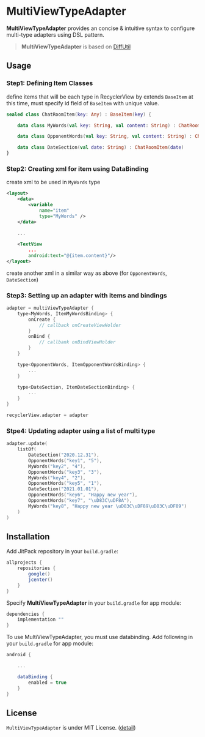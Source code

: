# MultiViewTypeAdapter

**MultiViewTypeAdapter** provides an concise & intuitive syntax to configure multi-type adapters using DSL pattern.
> **MultiViewTypeAdapter** is based on [DiffUtil](https://developer.android.com/reference/androidx/recyclerview/widget/DiffUtil)

## Usage

### Step1: Defining Item Classes
define items that will be each type in RecyclerView by extends `BaseItem`
at this time, must specify id field of `BaseItem` with unique value.
```kotlin
sealed class ChatRoomItem(key: Any) : BaseItem(key) {

    data class MyWords(val key: String, val content: String) : ChatRoomItem(key)

    data class OpponentWords(val key: String, val content: String) : ChatRoomItem(key)

    data class DateSection(val date: String) : ChatRoomItem(date)
}
```

### Step2: Creating xml for item using DataBinding
create xml to be used in `MyWords` type
```xml
<layout>
    <data>
        <variable
            name="item"
            type="MyWords" />
    </data>

    ...
	
    <TextView
        ...
        android:text="@{item.content}"/>
</layout>
```
create another xml in a similar way as above (for `OpponentWords`, `DateSection`)

### Step3: Setting up an adapter with items and bindings
```kotlin
adapter = multiViewTypeAdapter {
    type<MyWords, ItemMyWordsBinding> {
        onCreate {
            // callback onCreateViewHolder
        }
        onBind {
            // callbank onBindViewHolder
        }
    }

    type<OpponentWords, ItemOpponentWordsBinding> {
        ...
    }

    type<DateSection, ItemDateSectionBinding> {
        ...
    }
}

recyclerView.adapter = adapter
```

### Stpe4: Updating adapter using a list of multi type
```kotlin
adapter.update(
    listOf(
        DateSection("2020.12.31"),
        OpponentWords("key1", "5"),
        MyWords("key2", "4"),
        OpponentWords("key3", "3"),
        MyWords("key4", "2"),
        OpponentWords("key5", "1"),
        DateSection("2021.01.01"),
        OpponentWords("key6", "Happy new year"),
        OpponentWords("key7", "\uD83C\uDF8A"),
        MyWords("key8", "Happy new year \uD83C\uDF89\uD83C\uDF89")
    )
)
```

## Installation

Add JitPack repository in your `build.gradle`:
```gradle
allprojects {
    repositories {
        google()
        jcenter()
    }
}
```

Specify **MultiViewTypeAdapter** in your `build.gradle` for app module:
```gradle
dependencies {
    implementation ""
}
```

To use MultiViewTypeAdapter, you must use databinding. Add following in your `build.gradle` for app module:
```gradle
android {

    ...

    dataBinding {
        enabled = true
    }
}
```

## License
`MultiViewTypeAdapter` is under MIT License. ([detail](LICENSE))
